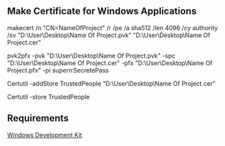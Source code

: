 ## Make Certificate for Windows Applications

makecert /n "CN=NameOfProject" /r /pe /a sha512 /len 4096 /cy authority /sv "D:\User\Desktop\Name Of Project.pvk" "D:\User\Desktop\Name Of Project.cer"

pvk2pfx -pvk "D:\User\Desktop\Name Of Project.pvk" -spc "D:\User\Desktop\Name Of Project.cer" -pfx "D:\User\Desktop\Name Of Project.pfx" -pi superrrSecretePass

Certutil -addStore TrustedPeople "D:\User\Desktop\Name Of Project.cer"

Certutil -store TrustedPeople

## Requirements
[Windows Development Kit](https://developer.microsoft.com/en-us/windows/downloads/windows-10-sdk)